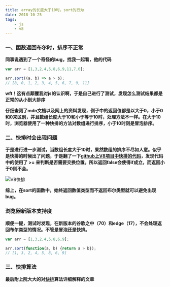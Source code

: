 ```yaml
---
title: array的长度大于10时，sort的行为
date: 2018-10-25
tags:
    - js
    - v8
---
```


### 一、函数返回布尔时，排序不正常

**同事说遇到了一个奇怪的bug，找我一起看，他的代码**

``` js
var arr = [1,3,2,4,5,8,6,9,11,7,0];

arr.sort((a, b) => a > b);
// [8, 0, 1, 2, 3, 4, 5, 6, 7, 9, 11]
```

**wft！这有点颠覆我对js的认识啊，于是自己进行了测试，发现怎么测试结果都是正常的从小到大排序**

**仔细查阅了mdn文档以及网上的资料发现，例子中的返回值都是以大于0，小于0和0来区别，并且数组长度大于10和小于等于10时，处理方法不一样。在大于10时，浏览器使用了一种快排的方法对数组进行排序，小于10时则是冒泡排序。**

### 二、快排时会出现问题

**于是进行进一步测试，当数组长度大于10时，果然数组的排序不尽如人意。似乎是快排的时候出了问题，于是翻了一下[github上V8项目中快排的代码](https://github.com/v8/v8/blob/master/src/js/array.js)，发现代码中的使用了 >= 来判断是否需要交换位置。所以返回false会使得if成立，而返回小于0则不会。**

![V8快排](../../../../img/arrSort/V8QS.png)

**综上，在sort的函数中，始终返回数值类型而不返回布尔类型就可以避免出现bug。**

### 浏览器新版本支持度

**顺便一提，测试时发现，在新版本的谷歌之中（70）和edge（17），不会处理返回布尔类型的情况。不管是冒泡还是快排。**
``` js
var arr = [1,3,2,4,5,8,6,9];

arr.sort(function(a, b) {return a > b});
// [1, 3, 2, 4, 5, 8, 6, 9]
```

### 三、快排算法

**最后附上阮大大的对[快排](http://www.ruanyifeng.com/blog/2011/04/quicksort_in_javascript.html)算法详细解释的文章**
